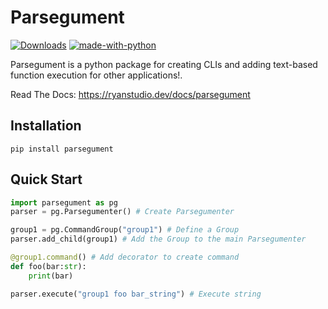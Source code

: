 # Parsegument
[![Downloads](https://img.shields.io/pypi/dm/parsegument)](https://pypi.org/project/parsegument/)
[![made-with-python](https://img.shields.io/badge/Made%20with-Python-1f425f.svg)](https://www.python.org/)

Parsegument is a python package for creating CLIs and adding text-based function execution for other applications!.


Read The Docs: https://ryanstudio.dev/docs/parsegument

## Installation
```commandline
pip install parsegument
```

## Quick Start
```python
import parsegument as pg
parser = pg.Parsegumenter() # Create Parsegumenter

group1 = pg.CommandGroup("group1") # Define a Group
parser.add_child(group1) # Add the Group to the main Parsegumenter

@group1.command() # Add decorator to create command
def foo(bar:str):
    print(bar)

parser.execute("group1 foo bar_string") # Execute string
```

